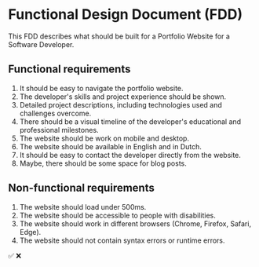 # Functional Design Document (FDD)

This FDD describes what should be built for a Portfolio Website for a Software Developer.

## Functional requirements
1. It should be easy to navigate the portfolio website.
2. The developer's skills and project experience should be shown.
3. Detailed project descriptions, including technologies used and challenges overcome.
4. There should be a visual timeline of the developer's educational and professional milestones.
5. The website should be work on mobile and desktop.
6. The website should be available in English and in Dutch.
7. It should be easy to contact the developer directly from the website.
8. Maybe, there should be some space for blog posts.

## Non-functional requirements
1. The website should load under 500ms.
2. The website should be accessible to people with disabilities.
3. The website should work in different browsers (Chrome, Firefox, Safari, Edge).
4. The website should not contain syntax errors or runtime errors.


✅ ❌ 